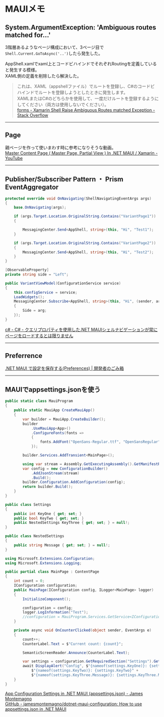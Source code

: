 # MAUIメモ

## System.ArgumentException: 'Ambiguous routes matched for...'

3階層あるようなページ構成において、3ページ目で`Shell.Current.GoToAsync('..')`したら発生した。  

AppShell.xamlでxaml上とコードビハインドでそれぞれRoutingを定義していると発生する模様。  
XAML側の定義を削除したら解決した。  

>これは、XAML（appshellファイル）でルートを登録し、C#のコードビハインドでルートを登録しようとしたときに発生します。  
>XAMLまたはC#のどちらかを使用して、一度だけルートを登録するようにしてください（両方は使用しないでください）。  
>[forms - Xamarin Shell Raise Ambiguous Routes matched Exception - Stack Overflow](https://stackoverflow.com/questions/58352925/xamarin-shell-raise-ambiguous-routes-matched-exception)  

---

## Page

親ページを作って使いまわす時に参考になりそうな動画。  
[Master Content Page ( Master Page, Partial View ) In .NET MAUI / Xamarin - YouTube](https://www.youtube.com/watch?v=ufMlk8k4Wq4)  

---

## Publisher/Subscriber Pattern ・ Prism EventAggregator

``` cs
protected override void OnNavigating(ShellNavigatingEventArgs args)
{
    base.OnNavigating(args);

    if (args.Target.Location.OriginalString.Contains("VariantPage1"))
    {

        MessagingCenter.Send<AppShell, string>(this, "Hi", "Test1");
    }

    if (args.Target.Location.OriginalString.Contains("VariantPage2"))
    {
        MessagingCenter.Send<AppShell, string>(this, "Hi", "Test2");
    }
}
```

``` cs
[ObservableProperty]
private string side = "Left";

public VariantViewModel(ConfigurationService service)
{
    this.configService = service;
    LoadWidgets();
    MessagingCenter.Subscribe<AppShell, string>(this, "Hi", (sender, arg) =>
    {
        Side = arg;
    });
}
```

[c# - C# - クエリプロパティを使用した.NET MAUIシェルナビゲーションが常にページをロードするとは限りません](https://stackoverflow-com.translate.goog/questions/76095594/net-maui-shell-navigation-with-query-property-not-always-loading-pages?_x_tr_sl=en&_x_tr_tl=ja&_x_tr_hl=ja&_x_tr_pto=sc)  

---

## Preferrence

[.NET MAUI で設定を保存する(Preferences) | 開発者のごみ箱](https://developers-trash.com/archives/1249)  

---

## MAUIでappsettings.jsonを使う

``` cs : MauiProgram.cs
public static class MauiProgram
{
    public static MauiApp CreateMauiApp()
    {
        var builder = MauiApp.CreateBuilder();
        builder
            .UseMauiApp<App>()
            .ConfigureFonts(fonts =>
            {
                fonts.AddFont("OpenSans-Regular.ttf", "OpenSansRegular");
            });

        builder.Services.AddTransient<MainPage>();

        using var stream = Assembly.GetExecutingAssembly().GetManifestResourceStream("projectname.appsettings.json");
        var config = new ConfigurationBuilder()
            .AddJsonStream(stream)
            .Build();
        builder.Configuration.AddConfiguration(config);
        return builder.Build();
    }
}

public class Settings
{
    public int KeyOne { get; set; }
    public bool KeyTwo { get; set; }
    public NestedSettings KeyThree { get; set; } = null!;
}

public class NestedSettings
{
    public string Message { get; set; } = null!;
}
```

``` cs
using Microsoft.Extensions.Configuration;
using Microsoft.Extensions.Logging;

public partial class MainPage : ContentPage
{
    int count = 0;
    IConfiguration configuration;
    public MainPage(IConfiguration config, ILogger<MainPage> logger)
    {
        InitializeComponent();

        configuration = config;
        logger.LogInformation("Test");
        //configuration = MauiProgram.Services.GetService<IConfiguration>();
    }

    private async void OnCounterClicked(object sender, EventArgs e)
    {
        count++;
        CounterLabel.Text = $"Current count: {count}";

        SemanticScreenReader.Announce(CounterLabel.Text);

        var settings = configuration.GetRequiredSection("Settings").Get<Settings>();
        await DisplayAlert("Config", $"{nameof(settings.KeyOne)}: {settings.KeyOne}" +
            $"{nameof(settings.KeyTwo)}: {settings.KeyTwo}" +
            $"{nameof(settings.KeyThree.Message)}: {settings.KeyThree.Message}", "OK");
    }
}
```

[App Configuration Settings in .NET MAUI (appsettings.json) - James Montemagno](https://montemagno.com/dotnet-maui-appsettings-json-configuration/)  
[GitHub - jamesmontemagno/dotnet-maui-configuration: How to use appsettings.json in .NET MAUI](https://github.com/jamesmontemagno/dotnet-maui-configuration)  
